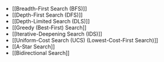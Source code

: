 - [[Breadth-First Search (BFS)]]
- [[Depth-First Search (DFS)]]
- [[Depth-Limited Search (DLS)]]
- [[Greedy (Best-First) Search]]
- [[Iterative-Deepening Search (IDS)]]
- [[Uniform-Cost Search (UCS) (Lowest-Cost-First Search)]]
- [[A-Star Search]]
- [[Bidirectional Search]]